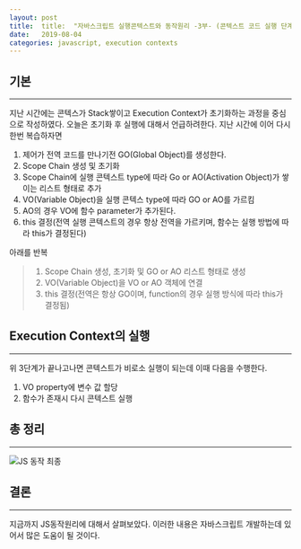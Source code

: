 ```yaml
---
layout: post
title:  title:  "자바스크립트 실행콘텍스트와 동작원리 -3부- (콘텍스트 코드 실행 단계 - 코드 실행)"
date:   2019-08-04
categories: javascript, execution contexts
---
```


## 기본
---
지난 시간에는 콘텍스가 Stack쌓이고 Execution Context가 초기화하는 과정을 중심으로 작성하였다. 오늘은 초기화 후 실행에 대해서 언급하려한다.
지난 시간에 이어 다시 한번 복습하자면
1. 제어가 전역 코드를 만나기전 GO(Global Object)를 생성한다.
2. Scope Chain 생성 및 초기화
3. Scope Chain에 실행 콘텍스트 type에 따라 Go or AO(Activation Object)가 쌓이는 리스트 형태로 추가
4. VO(Variable Object)을 실행 콘텍스 type에 따라 GO or AO를 가르킴
5. AO의 경우 VO에 함수 parameter가 추가된다.
6. this 결정(전역 실행 콘텍스트의 경우 항상 전역을 가르키며, 함수는 실행 방법에 따라 this가 결정된다)

아래를 반복
> 1. Scope Chain 생성, 초기화 및 GO or AO 리스트 형태로 생성
> 2. VO(Variable Object)을 VO or AO 객체에 연결
> 3. this 결정(전역은 항상 GO이며, function의 경우 실행 방식에 따라 this가 결정됨)

## Execution Context의 실행
---
위 3단계가 끝나고나면 콘텍스트가 비로소 실행이 되는데 이때 다음을 수행한다.
1. VO property에 변수 값 할당
2. 함수가 존재시 다시 콘텍스트 실행

## 총 정리
---
![JS 동작 최종](https://user-images.githubusercontent.com/15857404/62422753-5a030900-b6f2-11e9-84a0-13161fb3ee22.png)
## 결론
---
지금까지 JS동작원리에 대해서 살펴보았다. 이러한 내용은 자바스크립트 개발하는데 있어서 많은 도움이 될 것이다.